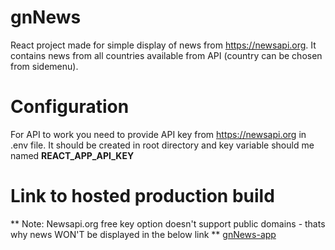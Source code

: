 # gnNews
React project made for simple display of news from https://newsapi.org. It contains news from all countries available from API (country can be chosen from sidemenu).

# Configuration
For API to work you need to provide API key from https://newsapi.org in .env file.
It should be created in root directory and key variable should me named **REACT_APP_API_KEY**

# Link to hosted production build
** Note: Newsapi.org free key option doesn't support public domains - thats why news WON'T be displayed in the below link **
[gnNews-app](https://mikolaj-brzoskowski.github.io/gnNews/)

